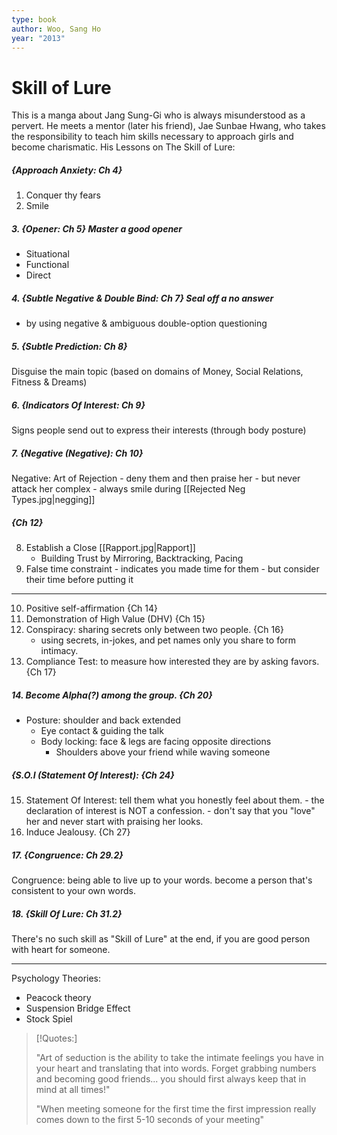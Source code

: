 ```yaml
---
type: book
author: Woo, Sang Ho
year: "2013"
---
```


# Skill of Lure

This is a manga about Jang Sung-Gi who is always misunderstood as a pervert. He meets a mentor (later his friend), Jae Sunbae Hwang, who takes the responsibility to teach him skills necessary to approach girls and become charismatic. 
His Lessons on The Skill of Lure:

##### {Approach Anxiety: Ch 4} 
1. Conquer thy fears 
2. Smile

 ##### 3. {Opener: Ch 5} Master a good opener
- Situational
- Functional 
- Direct

##### 4. {Subtle Negative & Double Bind: Ch 7} Seal off a no answer
- by using negative & ambiguous double-option questioning 

 ##### 5. {Subtle Prediction: Ch 8}
 Disguise the main topic (based on domains of Money, Social Relations, Fitness & Dreams)

##### 6. {Indicators Of Interest: Ch 9}
Signs people send out to express their interests (through body posture)

##### 7. {Negative (Negative): Ch 10}
Negative: Art of Rejection 
    - deny them and then praise her
	- but never attack her complex
    - always smile during [[Rejected Neg Types.jpg|negging]] 

##### {Ch 12}
8. Establish a Close [[Rapport.jpg|Rapport]]
    - Building Trust by Mirroring, Backtracking, Pacing 
9. False time constraint 
    	- indicates you made time for them
    	- but consider their time before putting it

***
10. Positive self-affirmation {Ch 14}
11. Demonstration of High Value (DHV) {Ch 15}
12. Conspiracy: sharing secrets only between two people. {Ch 16}
	- using secrets, in-jokes, and pet names only you share to form intimacy.
13. Compliance Test: to measure how interested they are by asking favors. {Ch 17}

##### 14. Become Alpha(?) among the group. {Ch 20}
- Posture: shoulder and back extended
  - Eye contact & guiding the talk
  - Body locking: face & legs are facing opposite directions
    - Shoulders above your friend while waving someone

##### {S.O.I (Statement Of Interest): {Ch 24}
15. Statement Of Interest: tell them what you honestly feel about them. 
    	- the declaration of interest is NOT a confession. 
    	- don't say that you "love" her and never start with praising her looks.
16. Induce Jealousy. {Ch 27}

##### 17. {Congruence: Ch 29.2}
Congruence: being able to live up to your words. become a person that's consistent to your own words. 

##### 18. {Skill Of Lure: Ch 31.2}
There's no such skill as "Skill of Lure" at the end, if you are good person with heart for someone. 

***
Psychology Theories:
- Peacock theory
- Suspension Bridge Effect 
- Stock Spiel

> [!Quotes:]
>
>"Art of seduction is the ability to take the intimate feelings you have in your heart and translating that into words. Forget grabbing numbers and becoming good friends... you should first always keep that in mind at all times!"
>
>"When meeting someone for the first time the first impression really comes down to the first 5-10 seconds of your meeting"
